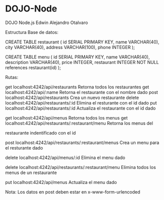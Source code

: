 # DOJO-Node
DOJO Node.js Edwin Alejandro Otalvaro

Estructura Base de datos:

CREATE TABLE restaurant (
    id      SERIAL PRIMARY KEY,
    name        VARCHAR(40),
    city        VARCHAR(40),
    address VARCHAR(100),
    phone       INTEGER
);

CREATE TABLE menu (
    id      SERIAL PRIMARY KEY,
    name        VARCHAR(40),
    description     VARCHAR(40),
    price       INTEGER,
    restaurant  INTEGER NOT NULL references restaurant(id)
);



Rutas:

get localhost:4242/api/restaurants   Retorna todos los restaurantes
get localhost:4242/api/:name          Retorna el restaurante con el nombre dado
post localhost:4242/api/restaurants Crea un nuevo restaurante
delete localhost:4242/api/restaurants/:id  Elimina el resturante con el id dado
put localhost:4242/api/restaurants/:id   Actualiza el restaurante con el id dado

get localhost:4242/api/menus Retorna todos los menus
get localhost:4242/api/restaurants/:restaurant/menu  Retorna los menus del

restaurante indentificado con el id

post localhost:4242/api/restaurants/:restaurant/menus   Crea un menu para el
resturante dado

delete localhost:4242/api/menus/:id Elimina el menu dado

delete localhost:4242/api/restaurants/:restaurant/menu    Elimina todos los menus de un restaurante

put localhost:4242/api/menus Actualiza el menu dado




Nota: Los datos en post deben estar en x-www-form-urlencoded


